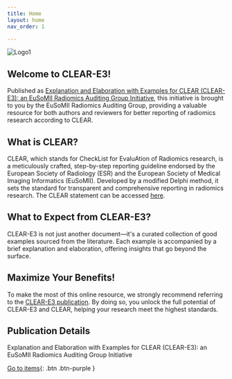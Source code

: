 ```yaml
---
title: Home
layout: home
nav_order: 1

---
```


![Logo1](/CLEAR-E3/assets/images/logo.png)

## Welcome to CLEAR-E3!

Published as [Explanation and Elaboration with Examples for CLEAR (CLEAR-E3): an EuSoMII Radiomics Auditing Group Initiative](), this initiative is brought to you by the EuSoMII Radiomics Auditing Group, providing a valuable resource for both authors and reviewers for better reporting of radiomics research according to CLEAR.

## What is CLEAR?
CLEAR, which stands for CheckList for EvaluAtion of Radiomics research, is a meticulously crafted, step-by-step reporting guideline endorsed by the European Society of Radiology (ESR) and the European Society of Medical Imaging Informatics (EuSoMII). Developed by a modified Delphi method, it sets the standard for transparent and comprehensive reporting in radiomics research. The CLEAR statement can be accessed [here](https://insightsimaging.springeropen.com/articles/10.1186/s13244-023-01415-8).

## What to Expect from CLEAR-E3?
CLEAR-E3 is not just another document—it's a curated collection of good examples sourced from the literature. Each example is accompanied by a brief explanation and elaboration, offering insights that go beyond the surface. 

## Maximize Your Benefits!
To make the most of this online resource, we strongly recommend referring to the [CLEAR-E3 publication](). By doing so, you unlock the full potential of CLEAR-E3 and CLEAR, helping your research meet the highest standards.

## Publication Details
Explanation and Elaboration with Examples for CLEAR (CLEAR-E3): an EuSoMII Radiomics Auditing Group Initiative



[Go to items](https://radiomic.github.io/CLEAR-E3/docs/Item1.html){: .btn .btn-purple }
